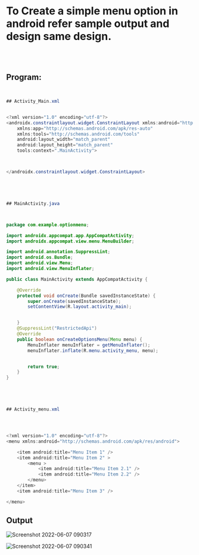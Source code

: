 # To Create a simple menu option in android refer sample output and design same design.

## <br/><br/>Program:

```java


## Activity_Main.xml


<?xml version="1.0" encoding="utf-8"?>
<androidx.constraintlayout.widget.ConstraintLayout xmlns:android="http://schemas.android.com/apk/res/android"
    xmlns:app="http://schemas.android.com/apk/res-auto"
    xmlns:tools="http://schemas.android.com/tools"
    android:layout_width="match_parent"
    android:layout_height="match_parent"
    tools:context=".MainActivity">



</androidx.constraintlayout.widget.ConstraintLayout>





## MainActivity.java



package com.example.optionmenu;

import androidx.appcompat.app.AppCompatActivity;
import androidx.appcompat.view.menu.MenuBuilder;

import android.annotation.SuppressLint;
import android.os.Bundle;
import android.view.Menu;
import android.view.MenuInflater;

public class MainActivity extends AppCompatActivity {

    @Override
    protected void onCreate(Bundle savedInstanceState) {
        super.onCreate(savedInstanceState);
        setContentView(R.layout.activity_main);


    }
    @SuppressLint("RestrictedApi")
    @Override
    public boolean onCreateOptionsMenu(Menu menu) {
        MenuInflater menuInflater = getMenuInflater();
        menuInflater.inflate(R.menu.activity_menu, menu);


        return true;
    }
}





## Activity_menu.xml




<?xml version="1.0" encoding="utf-8"?>
<menu xmlns:android="http://schemas.android.com/apk/res/android">

    <item android:title="Menu Item 1" />
    <item android:title="Menu Item 2" >
        <menu >
            <item android:title="Menu Item 2.1" />
            <item android:title="Menu Item 2.2" />
        </menu>
    </item>
    <item android:title="Menu Item 3" />

</menu>


```


## Output

![Screenshot 2022-06-07 090317](https://user-images.githubusercontent.com/75235789/172293574-ace65359-1beb-4081-ad7c-97006ea8e9a6.jpg)



![Screenshot 2022-06-07 090341](https://user-images.githubusercontent.com/75235789/172293586-13af96f8-4120-4649-9cc3-274ede338b92.jpg)

